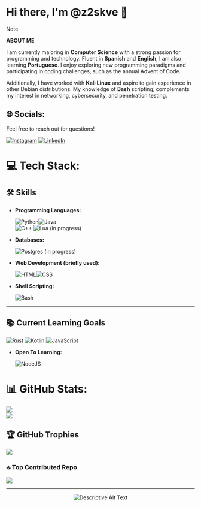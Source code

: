 # Hi there, I'm @z2skve 👋

> [!NOTE] 
> **ABOUT ME**
> 
> I am currently majoring in **Computer Science** with a strong passion for programming and technology. Fluent in **Spanish** and **English**, I am also learning **Portuguese**. I enjoy exploring new programming paradigms and participating in coding challenges, such as the annual Advent of Code.

Additionally, I have worked with **Kali Linux** and aspire to gain experience in other Debian distributions. My knowledge of **Bash** scripting, complements my interest in networking, cybersecurity, and penetration testing.


## 🌐 Socials:
Feel free to reach out for questions!

[![Instagram](https://img.shields.io/badge/Instagram-%23E4405F.svg?logo=Instagram&logoColor=white)](https://instagram.com/nrn) [![LinkedIn](https://img.shields.io/badge/LinkedIn-%230077B5.svg?logo=linkedin&logoColor=white)](https://linkedin.com/in/nrn) 

# 💻 Tech Stack:
## 🛠️ Skills
- **Programming Languages:**
  
  ![Python](https://img.shields.io/badge/python-%233776AB.svg?style=for-the-badge&logo=python&logoColor=ffdd54)![Java](https://img.shields.io/badge/java-%23F89820.svg?style=for-the-badge&logo=openjdk&logoColor=white)  
  ![C++](https://img.shields.io/badge/c++-%2300599C.svg?style=for-the-badge&logo=c%2B%2B&logoColor=white) 
  ![Lua](https://img.shields.io/badge/lua-%232C2D72.svg?style=for-the-badge&logo=lua&logoColor=white) (in progress)

- **Databases:**
  
  ![Postgres](https://img.shields.io/badge/postgres-%23316192.svg?style=for-the-badge&logo=postgresql&logoColor=white) (in progress)  

- **Web Development (briefly used):**
  
  ![HTML](https://img.shields.io/badge/html5-%23E34F26.svg?style=for-the-badge&logo=html5&logoColor=white)![CSS](https://img.shields.io/badge/css3-%231572B6.svg?style=for-the-badge&logo=css3&logoColor=white)  

- **Shell Scripting:**
  
  ![Bash](https://img.shields.io/badge/bash-%234EAA25.svg?style=for-the-badge&logo=gnu-bash&logoColor=white)   

---


## 📚 Current Learning Goals
  ![Rust](https://img.shields.io/badge/rust-%23000000.svg?style=for-the-badge&logo=rust&logoColor=white) ![Kotlin](https://img.shields.io/badge/kotlin-%237F52FF.svg?style=for-the-badge&logo=kotlin&logoColor=white) ![JavaScript](https://img.shields.io/badge/javascript-%23323330.svg?style=for-the-badge&logo=javascript&logoColor=%23F7DF1E)

- **Open To Learning:**
  
  ![NodeJS](https://img.shields.io/badge/node.js-6DA55F?style=for-the-badge&logo=node.js&logoColor=white)


# 📊 GitHub Stats:
![](https://github-readme-stats.vercel.app/api?username=z2skve&theme=dark&hide_border=false&include_all_commits=true&count_private=false)<br/>
![](https://github-readme-streak-stats.herokuapp.com/?user=z2skve&theme=dark&hide_border=false)<br/>
<!-- ![](https://github-readme-stats.vercel.app/api/top-langs/?username=z2skve&theme=dark&hide_border=false&include_all_commits=true&count_private=false&layout=compact) -->

## 🏆 GitHub Trophies
![](https://github-profile-trophy.vercel.app/?username=z2skve&theme=ocean_dark&no-frame=false&no-bg=false&margin-w=4)

### 🔝 Top Contributed Repo
![](https://github-contributor-stats.vercel.app/api?username=z2skve&limit=5&theme=catppuccin_mocha&combine_all_yearly_contributions=true)

<!-- I created this repo with GPRM -->

---

<p align="center">
  <img src="https://external-content.duckduckgo.com/iu/?u=https%3A%2F%2Fvignette.wikia.nocookie.net%2Fanimaljam%2Fimages%2Fc%2Fc8%2FKirby_runs_around_and_then_clones_himself_because_that_is_a_normal_thing_kirby_can_do_dont_judge_him_alright.gif%2Frevision%2Flatest%3Fcb%3D20150408002345&f=1&nofb=1&ipt=d7324fe555c16c1dc6e99fcb4c904d522a9fa5a22e280e61f5ba09bc5086bf17&ipo=images" alt="Descriptive Alt Text">
</p>
